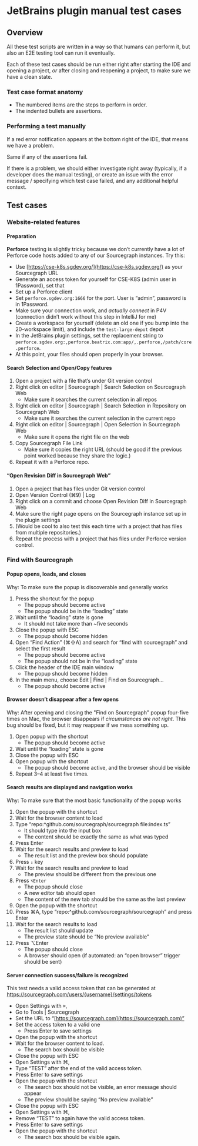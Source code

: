 # JetBrains plugin manual test cases

## Overview

All these test scripts are written in a way so that humans can perform it, but also an E2E testing tool can run it eventually.

Each of these test cases should be run either right after starting the IDE and opening a project, _or_ after closing and reopening a project, to make sure we have a clean state.

### Test case format anatomy

* The numbered items are the steps to perform in order.
* The indented bullets are assertions.

### Performing a test manually

If a red error notification appears at the bottom right of the IDE, that means we have a problem.

Same if any of the assertions fail.

If there is a problem, we should either investigate right away (typically, if a developer does the manual testing), or create an issue with the error message / specifying which test case failed, and any additional helpful context.

## Test cases

### Website-related features

#### Preparation

**Perforce** testing is slightly tricky because we don’t currently have a lot of Perforce code hosts added to any of our Sourcegraph instances. Try this:

* Use [https://cse-k8s.sgdev.org/](https://cse-k8s.sgdev.org/) as your Sourcegraph URL
* Generate an access token for yourself for CSE-K8S (admin user in 1Password), set that
* Set up a Perforce client
* Set `perforce.sgdev.org:1666` for the port. User is “admin”, password is in 1Password.
* Make sure your connection work, and _actually connect_ in P4V (connection didn’t work without this step  in IntelliJ for me)
* Create a workspace for yourself (delete an old one if you bump into the 20-workspace limit), and include the `test-large-depot` depot
* In the JetBrains plugin settings, set the replacement string to `perforce.sgdev.org:,perforce.beatrix.com:app/,.perforce,/patch/core.perforce`.
* At this point, your files should open properly in your browser.

#### Search Selection and Open/Copy features

1. Open a project with a file that’s under Git version control
2. Right click on editor | Sourcegraph | Search Selection on Sourcegraph Web
    * Make sure it searches the current selection in all repos
3. Right click on editor | Sourcegraph | Search Selection in Repository on Sourcegraph Web
    * Make sure it searches the current selection in the current repo
4. Right click on editor | Sourcegraph | Open Selection in Sourcegraph Web
    * Make sure it opens the right file on the web
5. Copy Sourcegraph File Link
    * Make sure it copies the right URL (should be good if the previous point worked because they share the logic.)
6. Repeat it with a Perforce repo.

#### “Open Revision Diff in Sourcegraph Web”

1. Open a project that has files under Git version control
2. Open Version Control (⌘9) | Log
3. Right click on a commit and choose Open Revision Diff in Sourcegraph Web
4. Make sure the right page opens on the Sourcegraph instance set up in the plugin settings
5. (Would be cool to also test this each time with a project that has files from multiple repositories.)
6. Repeat the process with a project that has files under Perforce version control.

### Find with Sourcegraph

#### Popup opens, loads, and closes

Why: To make sure the popup is discoverable and generally works

1. Press the shortcut for the popup
    * The popup should become active
    * The popup should be in the “loading” state
2. Wait until the “loading” state is gone
    * It should not take more than ~five seconds
3. Close the popup with ESC
    * The popup should become hidden
4. Open “Find Action” (⌘⇧A) and search for “find with sourcegraph” and select the first result
    * The popup should become active
    * The popup should not be in the “loading” state
5. Click the header of the IDE main window
    * The popup should become hidden
6. In the main menu, choose Edit | Find | Find on Sourcegraph…
    * The popup should become active

#### Browser doesn’t disappear after a few opens

Why: After opening and closing the "Find on Sourcegraph" popup four-five times on Mac, the browser disappears if _circumstances are not right_. This bug should be fixed, but it may reappear if we mess something up.

1. Open popup with the shortcut
    * The popup should become active
2. Wait until the “loading” state is gone
3. Close the popup with ESC
4. Open popup with the shortcut
    * The popup should become active, and the browser should be visible
5. Repeat 3–4 at least five times.

#### Search results are displayed and navigation works

Why: To make sure that the most basic functionality of the popup works

1. Open the popup with the shortcut
2. Wait for the browser content to load
3. Type “repo:^github\.com/sourcegraph/sourcegraph file:index.ts”
    * It should type into the input box
    * The content should be exactly the same as what was typed
4. Press Enter
5. Wait for the search results and preview to load
    * The result list and the preview box should populate
6. Press `↓` key
7. Wait for the search results and preview to load
    * The preview should be different from the previous one
8. Press `⌥Enter`
    * The popup should close
    * A new editor tab should open
    * The content of the new tab should be the same as the last preview
9. Open the popup with the shortcut
10. Press ⌘A, type “repo:^github\.com/sourcegraph/sourcegraph” and press Enter
11. Wait for the search results to load
    * The result list should update
    * The preview state should be “No preview available”
12. Press ⌥Enter
    * The popup should close
    * A browser should open (if automated: an “open browser” trigger should be sent)

#### Server connection success/failure is recognized

This test needs a valid access token that can be generated at https://sourcegraph.com/users/{username}/settings/tokens

* Open Settings with `⌘`,
* Go to Tools | Sourcegraph
* Set the URL to “[https://sourcegraph.com](https://sourcegraph.com)”
* Set the access token to a valid one
    * Press Enter to save settings
* Open the popup with the shortcut
* Wait for the browser content to load.
    * The search box should be visible
* Close the popup with ESC
* Open Settings with ⌘,
* Type “TEST” after the end of the valid access token.
* Press Enter to save settings
* Open the popup with the shortcut
    * The search box should not be visible, an error message should appear
    * The preview should be saying “No preview available”
* Close the popup with ESC
* Open Settings with ⌘,
* Remove “TEST” to again have the valid access token.
* Press Enter to save settings
* Open the popup with the shortcut
    * The search box should be visible again.
